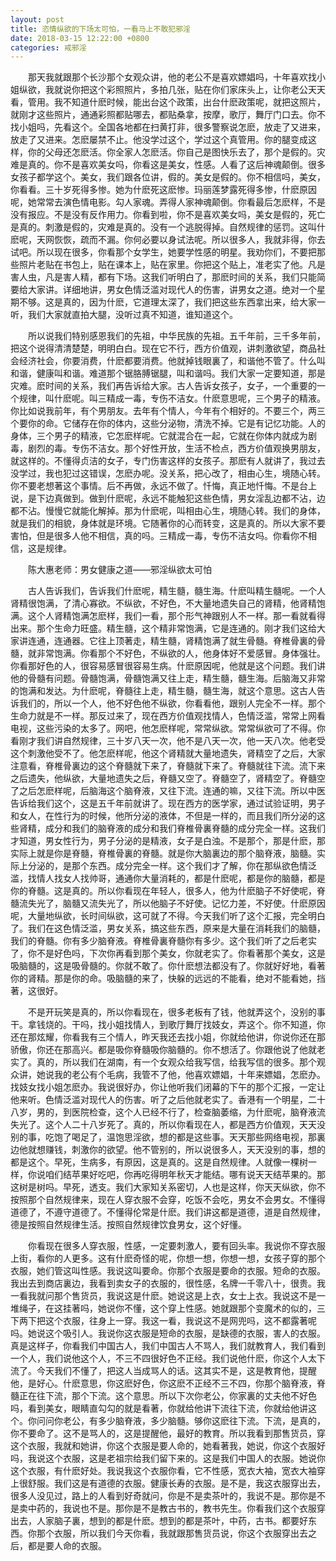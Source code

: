 ```yaml
---
layout: post
title: 恣情纵欲的下场太可怕，一看马上不敢犯邪淫
date: 2018-03-15 12:22:00 +0800
categories: 戒邪淫
---
```


　　那天我就跟那个长沙那个女观众讲，他的老公不是喜欢嫖娼吗，十年喜欢找小姐纵欲，我就说你把这个彩照照片，多拍几张，贴在你们家床头上，让你老公天天看，管用。我不知道什麽时候，能出台这个政策，出台什麽政策呢，就把这照片，就刚才这些照片，通通彩照都贴哪去，都贴桑拿，按摩，歌厅，舞厅门口去。你不找小姐吗，先看这个。全国各地都在扫黄打非，很多警察说怎麽，放走了又进来，放走了又进来。怎麽屡禁不止。他没学过这个，学过这个真管用。你的腿变成这样，你的父母还怎麽活。你全家人怎麽活。你自己是图快乐去了，那个是假的。灾难是真的。你不是喜欢美女吗，你看这是美女，性感。人看了这后神魂颠倒。很多女孩子都学这个。美女，我们跟各位讲，假的。美女是假的。你不相信吗，美女，你看看。三十岁死得多惨。她为什麽死这麽惨。玛丽莲梦露死得多惨，什麽原因呢，她常常去演色情电影。勾人家魂。弄得人家神魂颠倒。你看最后怎麽样，不是没有报应。不是没有反作用力。你看到啦，你不是喜欢美女吗，美女是假的，死亡是真的。刺激是假的，灾难是真的。没有一个逃脱得掉。自然规律的惩罚。这叫什麽呢，天网恢恢，疏而不漏。你何必要以身试法呢。所以很多人，我就非得，你去试吧。所以现在很多，你看那个女学生，她要学性感的明星。我劝你们，不要把那些照片老贴在书包上，贴在课本上，贴在家里。你把这个贴上，准老实了他。凡是害人虫，凡是害人精，都有下场。这我们听明白了，那麽时间的关系，我们只能简要给大家讲。详细地讲，男女色情泛滥对现代人的伤害，讲男女之道。绝对一个星期不够。这是真的，因为什麽，它道理太深了，我们把这些东西拿出来，给大家一听，我们大家就直拍大腿，没听过真不知道，谁知道这个。
　　所以说我们特别感恩我们的先祖，中华民族的先祖。五千年前，三千多年前，把这个说得清清楚楚，明明白白。现在它不行，西方价值观，讲刺激欲望，商品社会经济社会，你要消费，什麽都要消费。他就掉钱眼裏了，和谐他不管了。什么叫和谐，健康叫和谐。难道那个锯胳膊锯腿，叫和谐吗。我们大家一定要知道，那是灾难。麽时间的关系，我们再告诉给大家。古人告诉女孩子，女子，一个重要的一个规律，叫什麽呢。叫三精成一毒，专伤不洁女。什麽意思呢，三个男子的精液。你比如说我前年，有个男朋友。去年有个情人，今年有个相好的。不要三个，两三个要你的命。它储存在你的体内，这些分泌物，清洗不掉。它是有记忆功能。人的身体，三个男子的精液，它怎麽样呢。它就混合在一起，它就在你体内就成为剧毒，剧烈的毒。专伤不洁女。那个好性开放，生活不检点，西方价值观换男朋友，就这样的。不懂得贞洁的女子，专门伤害这样的女孩子。那麽有人就讲了，我过去没学过，我也犯过这错误，怎麽办呢。没关系，把心改了，相由心生，境随心转。你不要老想著这个事情。后不再做，永远不做了。忏悔，真正地忏悔。不是台上说，是下边真做到。做到什麽呢，永远不能触犯这些色情，男女淫乱边都不沾，边都不沾。慢慢它就能化解掉。那为什麽呢，叫相由心生，境随心转。我们的身体，就是我们的相貌，身体就是环境。它随著你的心而转变，这是真的。所以大家不要害怕，但是很多人他不相信，真的吗。三精成一毒，专伤不洁女吗。你看你不相信，这是规律。
　　陈大惠老师：男女健康之道——邪淫纵欲太可怕
　　古人告诉我们，告诉我们什麽呢，精生髓，髓生海。什麽叫精生髓呢。一个人肾精很饱满，了清心寡欲。不纵欲，不好色，不大量地遗失自己的肾精，他肾精饱满。这个人肾精饱满怎麽样，我们一看，那个形气神跟别人不一样。那一看就看得出来。那个生命力旺盛。精生髓，这个精非常饱满，它是连通的。刚才我们这给大家讲连通，连通器。它往上顶著走，精生髓，肾精饱满了就生骨髓。脊椎骨裏的骨髓，就非常饱满。你看那个不好色，不纵欲的人，他身体好不爱感冒。身体强壮。你看那好色的人，很容易感冒很容易生病。什麽原因呢，他就是这个问题。我们讲他的骨髓有问题。骨髓饱满，骨髓饱满又往上走，精生髓，髓生海。后脑海又非常的饱满和发达。为什麽呢，脊髓往上走，精生髓，髓生海，就这个意思。这古人告诉我们的，所以一个人，他不好色他不纵欲，你看看他，跟别人完全不一样。那个生命力就是不一样。那反过来了，现在西方价值观找情人，色情泛滥，常常上网看电视，这些污染的太多了。网吧，他怎麽样呢，常常纵欲。常常纵欲可了不得。你看刚才我们讲自然规律，三十岁八天一次，他不是八天一次，他一天八次。他老受这个刺激他受不了。他怎麽样呢，他这个肾精就大量地遗失，肾精空了之后，大家注意看，脊椎骨裏边的这个脊髓就下来了，脊髓就下来了。脊髓就往下流。流下来之后遗失，他纵欲，大量地遗失之后，脊髓又空了。脊髓空了，肾精空了。脊髓空了之后怎麽样呢，后脑海这个脑脊液，又往下流。连通的嘛，又往下流。所以中医告诉给我们这个，这是五千年前就讲了。现在西方的医学家，通过试验证明，男子和女人，在性行为的时候，他所分泌的液体，不但是一样的，而且我们所分泌的这些肾精，成分和我们的脑脊液的成分和我们脊椎骨裏脊髓的成分完全一样。这我们才知道，男女性行为，男子分泌的是精液，女子是白浊。不是那个，那是什麽，那实际上就是你是脊髓，脊椎骨裏的脊髓。就是你大脑裏边的那个脑脊液，脑髓。实际上分泌的，是那个东西。成分完全一样。这个我们才了解，你在那纵欲色情泛滥，找情人找女人找帅哥，通通你大量消耗的，都是什麽呢，都是你的脑髓，都是你的脊髓。这是真的。所以你看现在年轻人，很多人，他为什麽脑子不好使呢，脊髓流失光了，脑髓又流失光了，所以他脑子不好使。记忆力差，不好使。什麽原因呢，大量地纵欲，长时间纵欲，这可就了不得。今天我们听了这个汇报，完全明白了。我们在这色情泛滥，男女关系，搞这些东西，原来是大量在消耗我们的脑髓，我们的脊髓。你有多少脑脊液。脊椎骨裏脊髓你有多少。这个我们听了之后老实了，你不是好色吗，下次你再看到那个美女，你就老实了。你看著那个美女，这是吸脑髓的，这是吸骨髓的。你就不敢了。你什麽想法都没有了。你就好好地，看著你的肾精。那是你的命。吸脑髓的来了，快躲的远远的不能看，绝对不能看她，挡著，这很好。
　　不是开玩笑是真的，所以你看现在，很多老板有了钱，他就弄这个，没别的事干。拿钱烧的。干吗，找小姐找情人，到歌厅舞厅找妓女，弄这个。你不知道，你还在那炫耀，你看我有三个情人，昨天我还去找小姐，你就给他讲，你说你还在那骄傲，你还在那高兴。都是吸你脊髓吸你脑髓的。你不想活了。你跟他说了他就老实了。真的，所以我们在湖南，有一个女观众给我写信，给我写信的很多。那个观众讲，她说我的老公有个毛病，我管不了他，他喜欢嫖娼，十年来嫖娼，怎麽办。找妓女找小姐怎麽办。我说很好办，你让他听我们闭幕的下午的那个汇报，一定让他来听。色情泛滥对现代人的伤害。听了之后他就老实了。香港有一个明星，二十八岁，男的，到医院检查，这个人已经不行了，检查脑萎缩，为什麽呢，脑脊液流失光了。这个人二十八岁死了。真的，所以你看现在人，都是西方价值观，天天没别的事，吃饱了喝足了，温饱思淫欲，想的都是这些事。天天那些网络电视，那裏边他就想赚钱，刺激你的欲望。他不管别的，所以说很多人，天天没别的事，想的都是这个。早死，生病多，有原因，这是真的。这是自然规律。人就像一棵树一样，你说咱们结苹果好吃吧，你再吃得明年秋天才能结。哪有说天天结苹果的。那这树是树吗。早死，透支。我们大家知关系密切，人也是这样，你天天纵欲，你不按照那个自然规律来，现在人穿衣服不会穿，吃饭不会吃，男女不会男女。不懂得道德了，不遵守道德了。不懂得伦常是什麽。我们讲这都是道德，道是自然规律，德是按照自然规律生活。按照自然规律饮食男女，这个好懂。
　　你看现在很多人穿衣服，性感，一定要刺激人，要有回头率。我说你不穿衣服上街，看你的人更多。这有什麽奇怪的呢，你想一想，你想一想，女孩子穿的那个衣服，她们管这叫性感。我说这叫要命。你那个衣服是要命的衣服。短命的衣服。我出去到商店裏边，我看到卖女子的衣服的，很性感，名牌一千零八十，很贵。我一看我就问那个售货员，我说这是什麽。她说这是上衣，女士上衣。我说这不是一堆绳子，在这挂著吗，她说你不懂，这个穿上性感。她就跟那个变魔术的似的，三下两下把这个衣服，往身上一穿。我这一看，我说这不是网兜吗，这不都露著呢吗。她说这个吸引人。我说你这衣服是短命的衣服，是缺德的衣服，害人的衣服。真是这样子，你看我们中国古人，我们中国古人不骂人，我们就教育人，我们看到一个人，我们说他这个人，不三不四很好色不正经。我们说他什麽，你这个人太下流了。今天我们不懂了，把这人当成骂人的话。这其实不是，这是教育他，提醒他，是好心。什麽意思，你这麽好色，你这麽不正经不三不四，你那个脑脊液，脊髓正在往下流，那个下流。这个意思。所以下次你老公，你家裏的丈夫他不好色吗，看到美女，眼睛直勾勾的就是看著，你就给他讲下流往下流，你就给他讲这个。你问问你老公，有多少脑脊液，多少脑髓。够你这麽往下流。下流，是真的，你不要命了。这不是骂人的，这是提醒他，最好的教育。所以我看到那售货员，穿这个衣服，我就和她讲，你这个衣服是要人命的，她看著我，她说，你这个衣服好吗，我说这个衣服，这是老祖宗给我们留下来的。这是我们中国人的衣服。她说你这个衣服，有什麽好处。我说我这个衣服你看，它不性感，宽衣大袖，宽衣大袖穿上很舒服。我们这是有道德的衣服。健康长寿的衣服。是不是，我这衣服穿出去，很多人没见过，路上的人看到好奇就问，你是不是卖茶叶的，我说不是。那你是不是卖中药的，我说也不是。那你是不是教古书的，教书先生。你看我们这个衣服穿出去，人家脑子裏，想到的都是什麽。想到的都是茶叶，中药，古书。都要好东西。你那个衣服，所以我们今天你看，我就跟那售货员说，你这个衣服穿出去之后，都是要人命的衣服。